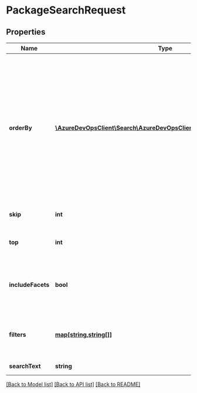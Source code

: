 # PackageSearchRequest

## Properties
Name | Type | Description | Notes
------------ | ------------- | ------------- | -------------
**orderBy** | [**\AzureDevOpsClient\Search\AzureDevOpsClient\Search\Model\SortOption[]**](SortOption.md) | Options for sorting search results. If set to null, the results will be returned sorted by relevance. If more than one sort option is provided, the results are sorted in the order specified in the OrderBy. | [optional] 
**skip** | **int** | Number of results to be skipped. | [optional] 
**top** | **int** | Number of results to be returned. | [optional] 
**includeFacets** | **bool** | Flag to opt for faceting in the result. Default behavior is false. | [optional] 
**filters** | [**map[string,string[]]**](array.md) | Filters to be applied. Set it to null if there are no filters to be applied. | [optional] 
**searchText** | **string** | The search text. | [optional] 

[[Back to Model list]](../README.md#documentation-for-models) [[Back to API list]](../README.md#documentation-for-api-endpoints) [[Back to README]](../README.md)


